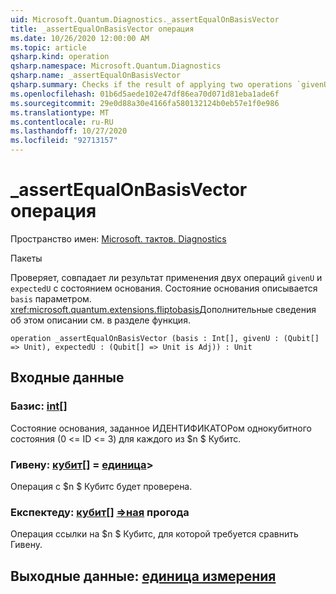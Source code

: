 ```yaml
---
uid: Microsoft.Quantum.Diagnostics._assertEqualOnBasisVector
title: _assertEqualOnBasisVector операция
ms.date: 10/26/2020 12:00:00 AM
ms.topic: article
qsharp.kind: operation
qsharp.namespace: Microsoft.Quantum.Diagnostics
qsharp.name: _assertEqualOnBasisVector
qsharp.summary: Checks if the result of applying two operations `givenU` and `expectedU` to a basis state is the same. The basis state is described by `basis` parameter. See <xref:microsoft.quantum.extensions.fliptobasis> function for more details on this description.
ms.openlocfilehash: 01b6d5aede102e47df86ea70d071d81eba1ade6f
ms.sourcegitcommit: 29e0d88a30e4166fa580132124b0eb57e1f0e986
ms.translationtype: MT
ms.contentlocale: ru-RU
ms.lasthandoff: 10/27/2020
ms.locfileid: "92713157"
---
```

# <a name="_assertequalonbasisvector-operation"></a>_assertEqualOnBasisVector операция

Пространство имен: [Microsoft. тактов. Diagnostics](xref:Microsoft.Quantum.Diagnostics)

Пакеты [](https://nuget.org/packages/)


Проверяет, совпадает ли результат применения двух операций `givenU` и `expectedU` с состоянием основания. Состояние основания описывается `basis` параметром.
<xref:microsoft.quantum.extensions.fliptobasis>Дополнительные сведения об этом описании см. в разделе функция.

```qsharp
operation _assertEqualOnBasisVector (basis : Int[], givenU : (Qubit[] => Unit), expectedU : (Qubit[] => Unit is Adj)) : Unit
```


## <a name="input"></a>Входные данные

### <a name="basis--int"></a>Базис: [int](xref:microsoft.quantum.lang-ref.int)[]

Состояние основания, заданное ИДЕНТИФИКАТОРом однокубитного состояния (0 <= ID <= 3) для каждого из $n $ Кубитс.


### <a name="givenu--qubit--unit"></a>Гивену: [кубит](xref:microsoft.quantum.lang-ref.qubit)[] = [единица](xref:microsoft.quantum.lang-ref.unit)> 

Операция с $n $ Кубитс будет проверена.


### <a name="expectedu--qubit--unit-adj"></a>Експектеду: [кубит](xref:microsoft.quantum.lang-ref.qubit)[] [=>ная](xref:microsoft.quantum.lang-ref.unit) прогода

Операция ссылки на $n $ Кубитс, для которой требуется сравнить Гивену.



## <a name="output--unit"></a>Выходные данные: [единица измерения](xref:microsoft.quantum.lang-ref.unit)

